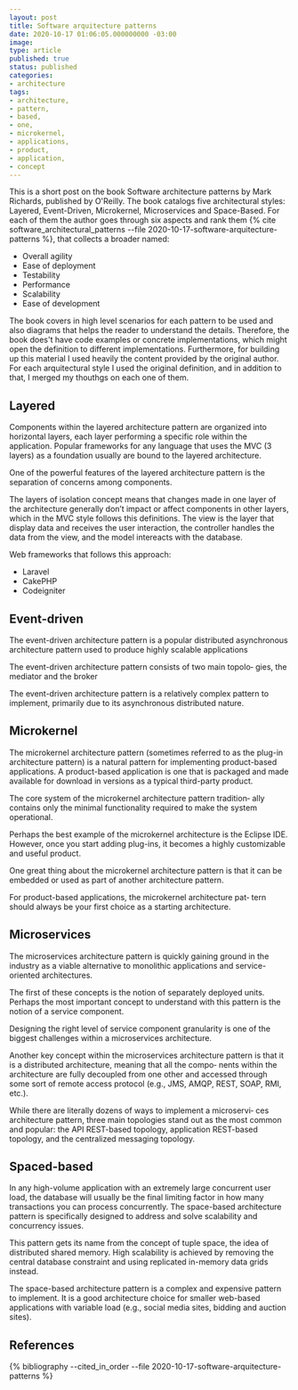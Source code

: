 ```yaml
---
layout: post
title: Software arquitecture patterns
date: 2020-10-17 01:06:05.000000000 -03:00
image: 
type: article
published: true
status: published
categories:
- architecture
tags:
- architecture,
- pattern,
- based,
- one,
- microkernel,
- applications,
- product,
- application,
- concept
---
```


This is a short post on the book Software architecture patterns by Mark Richards,
published by O'Reilly. The book catalogs five architectural styles: Layered,
Event-Driven, Microkernel, Microservices and Space-Based. For each of them
the author goes through six aspects and rank them
{% cite software_architectural_patterns --file 2020-10-17-software-arquitecture-patterns %}, that collects a broader
named:

- Overall agility
- Ease of deployment
- Testability
- Performance
- Scalability
- Ease of development

The book covers in high level scenarios for each pattern to be used and also
diagrams that helps the reader to understand the details. Therefore, the book
does't have code examples or concrete implementations, which might open the
definition to different implementations. Furthermore, for building up this material
I used heavily the content provided by the original author. For each arquitectural
style I used the original definition, and in addition to that, I merged my
thouthgs on each one of them.

## Layered

Components within the layered architecture pattern are organized
into horizontal layers, each layer performing a specific role within
the application. Popular frameworks for any language that uses the MVC (3 layers) as
a foundation usually are bound to the layered architecture.

One of the powerful features of the layered architecture pattern is
the separation of concerns among components.

The layers of isolation concept means that changes made in one
layer of the architecture generally don’t impact or affect components
in other layers, which in the MVC style follows this definitions. The
view is the layer that display data and receives the user interaction,
the controller handles the data from the view, and the model intereacts
with the database.

Web frameworks that follows this approach:

- Laravel
- CakePHP
- Codeigniter

## Event-driven

The event-driven architecture pattern is a popular distributed
asynchronous architecture pattern used to produce highly scalable
applications

The event-driven architecture pattern consists of two main topolo‐
gies, the mediator and the broker

The event-driven architecture pattern is a relatively complex pattern
to implement, primarily due to its asynchronous distributed nature.

## Microkernel

The microkernel architecture pattern (sometimes referred to as the
plug-in architecture pattern) is a natural pattern for implementing
product-based applications. A product-based application is one that
is packaged and made available for download in versions as a typical
third-party product.

The core system of the microkernel architecture pattern tradition‐
ally contains only the minimal functionality required to make the
system operational.

Perhaps the best example of the microkernel architecture is the
Eclipse IDE. However, once you start adding
plug-ins, it becomes a highly customizable and useful product.

One great thing about the microkernel architecture pattern is that it
can be embedded or used as part of another architecture pattern.

For product-based applications, the microkernel architecture pat‐
tern should always be your first choice as a starting architecture.

## Microservices

The microservices architecture pattern is quickly gaining ground in
the industry as a viable alternative to monolithic applications and
service-oriented architectures.

The first of these concepts is the notion of separately
deployed units. Perhaps the most important concept to understand with this pattern
is the notion of a service component.

Designing the right level of service component granularity is
one of the biggest challenges within a microservices architecture.

Another key concept within the microservices architecture pattern
is that it is a distributed architecture, meaning that all the compo‐
nents within the architecture are fully decoupled from one other
and accessed through some sort of remote access protocol (e.g.,
JMS, AMQP, REST, SOAP, RMI, etc.).

While there are literally dozens of ways to implement a microservi‐
ces architecture pattern, three main topologies stand out as the most
common and popular: the API REST-based topology, application
REST-based topology, and the centralized messaging topology.

## Spaced-based

In any high-volume application with an extremely large concurrent
user load, the database will usually be the final limiting factor in
how many transactions you can process concurrently.
The space-based architecture pattern is specifically designed to
address and solve scalability and concurrency issues.

This pattern gets its name from the concept of tuple
space, the idea of distributed shared memory. High scalability is
achieved by removing the central database constraint and using
replicated in-memory data grids instead.

The space-based architecture pattern is a complex and expensive
pattern to implement. It is a good architecture choice for smaller
web-based applications with variable load (e.g., social media sites,
bidding and auction sites).

## References

{% bibliography --cited_in_order --file 2020-10-17-software-arquitecture-patterns %}
